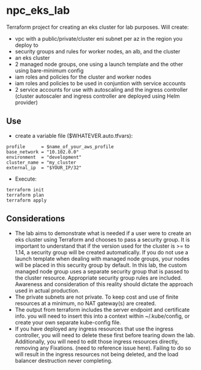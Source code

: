 # npc_eks_lab

Terraform project for creating an eks cluster for lab purposes.  Will create:
- vpc with a public/private/cluster eni subnet per az in the region you deploy to
- security groups and rules for worker nodes, an alb, and the cluster
- an eks cluster
- 2 managed node groups, one using a launch template and the other using bare-minimum config
- iam roles and policies for the cluster and worker nodes
- iam roles and policies to be used in conjuntion with service accounts
- 2 service accounts for use with autoscaling and the ingress controller (cluster autoscaler and ingress controller are deployed using Helm provider)

## Use
- create a variable file ($WHATEVER.auto.tfvars):
```hcl
profile      = $name_of_your_aws_profile
base_network = "10.102.0.0"
environment  = "development"
cluster_name = "my_cluster
external_ip  = "$YOUR_IP/32"
```
- Execute:
```
terraform init
terraform plan
terraform apply
```

## Considerations
- The lab aims to demonstrate what is needed if a user were to create an eks cluster using Terraform and chooses to pass a security group. It is important to understand that if the version used for the cluster is >= to 1.14, a security group will be created automatically.  If you do not use a launch template when dealing with managed node groups, your nodes will be placed in this security group by default.  In this lab, the custom managed node group uses a separate security group that is passed to the cluster resource.  Appropriate security group rules are included.  Awareness and consideration of this reality should dictate the approach used in actual production.  
- The private subnets are not private.  To keep cost and use of finite resources at a minimum, no NAT gateway(s) are created.
- The output from terraform includes the server endpoint and certificate info.  you will need to insert this into a context within ~/.kube/config, or create your own separate kube-config file.
- If you have deployed any ingress resources that use the ingress controller, you will need to delete these first before tearing down the lab.  Additionally, you will need to edit those ingress resources directly, removing any Fixations. (need to reference issue here).  Failing to do so will result in the ingress resources not being deleted, and the load balancer destruction never completing.








